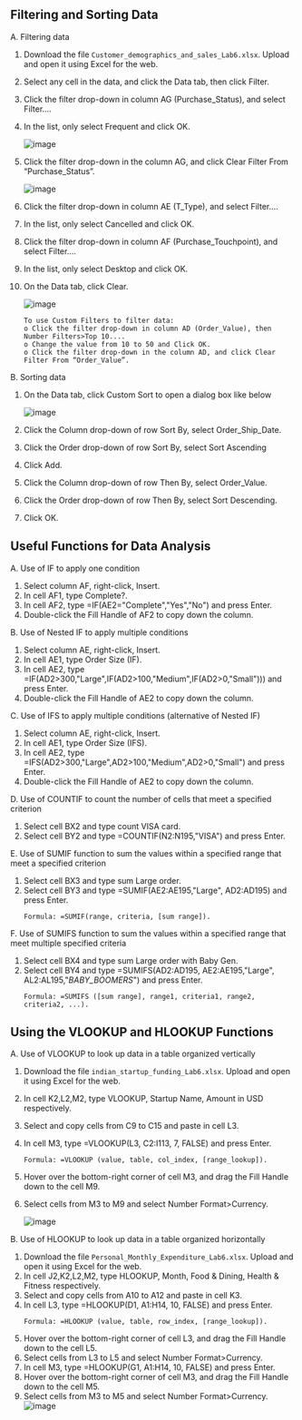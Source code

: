 ## Filtering and Sorting Data
A. Filtering data
  1. Download the file `Customer_demographics_and_sales_Lab6.xlsx`. Upload and open it using Excel for the web.
  2. Select any cell in the data, and click the Data tab, then click Filter.
  3. Click the filter drop-down in column AG (Purchase_Status), and select Filter....
  4. In the list, only select Frequent and click OK.
  
      ![image](https://user-images.githubusercontent.com/71245686/189583220-b994db6e-0c1c-4a43-9d65-75d5fd80d7f7.png)
  
  5. Click the filter drop-down in the column AG, and click Clear Filter From “Purchase_Status”.

      ![image](https://user-images.githubusercontent.com/71245686/189584373-e971f00f-7692-40ed-8255-8cc6f2c01bd2.png)

  6. Click the filter drop-down in column AE (T_Type), and select Filter....
  7. In the list, only select Cancelled and click OK.
  8. Click the filter drop-down in column AF (Purchase_Touchpoint), and select Filter....
  9. In the list, only select Desktop and click OK.
  10. On the Data tab, click Clear.
  
      ![image](https://user-images.githubusercontent.com/71245686/189584750-ea9f29e9-0011-4ca0-892c-4d6e964c41eb.png)

      ```
      To use Custom Filters to filter data:
      o Click the filter drop-down in column AD (Order_Value), then Number Filters>Top 10....
      o Change the value from 10 to 50 and Click OK.
      o Click the filter drop-down in the column AD, and click Clear Filter From “Order_Value”.
      ```
  
B. Sorting data
  1. On the Data tab, click Custom Sort to open a dialog box like below
      
      ![image](https://user-images.githubusercontent.com/71245686/189588046-89f78c51-e60c-4426-9c44-6c602e693f6e.png)
  
  2. Click the Column drop-down of row Sort By, select Order_Ship_Date.
  3. Click the Order drop-down of row Sort By, select Sort Ascending
  4. Click Add.
  5. Click the Column drop-down of row Then By, select Order_Value.
  6. Click the Order drop-down of row Then By, select Sort Descending.
  7. Click OK.

## Useful Functions for Data Analysis
A. Use of IF to apply one condition
  1. Select column AF, right-click, Insert.
  2. In cell AF1, type Complete?.
  3. In cell AF2, type =IF(AE2="Complete","Yes","No") and press Enter.
  4. Double-click the Fill Handle of AF2 to copy down the column.
 
B. Use of Nested IF to apply multiple conditions
  1. Select column AE, right-click, Insert.
  2. In cell AE1, type Order Size (IF).
  3. In cell AE2, type =IF(AD2>300,"Large",IF(AD2>100,"Medium",IF(AD2>0,"Small"))) and press Enter.
  4. Double-click the Fill Handle of AE2 to copy down the column.

C. Use of IFS to apply multiple conditions (alternative of Nested IF)
  1. Select column AE, right-click, Insert.
  2. In cell AE1, type Order Size (IFS).
  3. In cell AE2, type =IFS(AD2>300,"Large",AD2>100,"Medium",AD2>0,"Small") and press Enter.
  4. Double-click the Fill Handle of AE2 to copy down the column.

D. Use of COUNTIF to count the number of cells that meet a specified criterion
  1. Select cell BX2 and type count VISA card.
  2. Select cell BY2 and type =COUNTIF(N2:N195,"VISA") and press Enter.

E. Use of SUMIF function to sum the values within a specified range that meet a specified criterion
  1. Select cell BX3 and type sum Large order.
  2. Select cell BY3 and type =SUMIF(AE2:AE195,"Large", AD2:AD195) and press Enter. 
      ```
      Formula: =SUMIF(range, criteria, [sum range]).
      ```

F. Use of SUMIFS function to sum the values within a specified range that meet multiple specified criteria
  1. Select cell BX4 and type sum Large order with Baby Gen.
  2. Select cell BY4 and type =SUMIFS(AD2:AD195, AE2:AE195,"Large", AL2:AL195,"*BABY_BOOMERS*") and press Enter. 
      ```
      Formula: =SUMIFS ([sum range], range1, criteria1, range2, criteria2, ...).
      ```
  
## Using the VLOOKUP and HLOOKUP Functions
A. Use of VLOOKUP to look up data in a table organized vertically
  1. Download the file `indian_startup_funding_Lab6.xlsx`. Upload and open it using Excel for the web.
  2. In cell K2,L2,M2, type VLOOKUP, Startup Name, Amount in USD respectively.
  3. Select and copy cells from C9 to C15 and paste in cell L3.
  4. In cell M3, type =VLOOKUP(L3, C2:I113, 7, FALSE) and press Enter.
      ```
      Formula: =VLOOKUP (value, table, col_index, [range_lookup]).
      ```
  5. Hover over the bottom-right corner of cell M3, and drag the Fill Handle down to the cell M9.
  6. Select cells from M3 to M9 and select Number Format>Currency.

      ![image](https://user-images.githubusercontent.com/71245686/189590838-99cb6b2c-d8d6-40f0-ad25-0f35152f67fd.png)


B. Use of HLOOKUP to look up data in a table organized horizontally
  1. Download the file `Personal_Monthly_Expenditure_Lab6.xlsx`. Upload and open it using Excel for the web.
  2. In cell J2,K2,L2,M2, type HLOOKUP, Month, Food & Dining, Health & Fitness respectively.
  3. Select and copy cells from A10 to A12 and paste in cell K3.
  4. In cell L3, type =HLOOKUP(D1, A1:H14, 10, FALSE) and press Enter.
      ```
      Formula: =HLOOKUP (value, table, row_index, [range_lookup]).
      ```
  5. Hover over the bottom-right corner of cell L3, and drag the Fill Handle down to the cell L5.
  6. Select cells from L3 to L5 and select Number Format>Currency.
  7. In cell M3, type =HLOOKUP(G1, A1:H14, 10, FALSE) and press Enter.
  8. Hover over the bottom-right corner of cell M3, and drag the Fill Handle down to the cell M5.
  9. Select cells from M3 to M5 and select Number Format>Currency.
      ![image](https://user-images.githubusercontent.com/71245686/189591513-ce51911e-9913-4d24-9c5c-549beebaef34.png)
